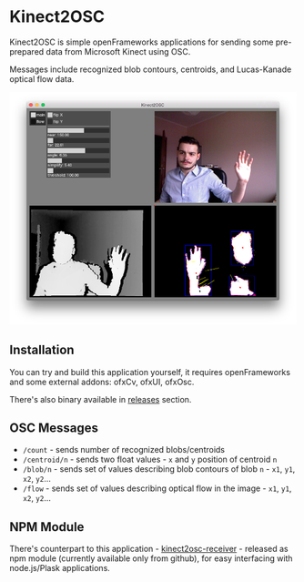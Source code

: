 # Kinect2OSC

Kinect2OSC is simple openFrameworks applications for sending some pre-prepared data from Microsoft Kinect using OSC.

Messages include recognized blob contours, centroids, and Lucas-Kanade optical flow data.

<p align="center"><img src="assets/screenshot.png" alt="Kinect2OSC screenshot" style="max-width:100%;"></p>

## Installation

You can try and build this application yourself, it requires openFrameworks and some external addons: ofxCv, ofxUI, ofxOsc.

There's also binary available in [releases](https://github.com/szymonkaliski/Kinect2OSC/releases) section.

## OSC Messages

* `/count` - sends number of recognized blobs/centroids
* `/centroid/n` - sends two float values - `x` and `y` position of centroid `n`
* `/blob/n` - sends set of values describing blob contours of blob `n` - `x1`, `y1`, `x2`, `y2`...
* `/flow` - sends set of values describing optical flow in the image - `x1`, `y1`, `x2`, `y2`...

## NPM Module

There's counterpart to this application - [kinect2osc-receiver](https://github.com/szymonkaliski/kinect2osc-receiver) - released as npm module (currently available only from github), for easy interfacing with node.js/Plask applications.
